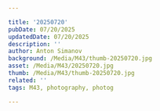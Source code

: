 ```yaml
---

title: '20250720'
pubDate: 07/20/2025
updatedDate: 07/20/2025
description: ''
author: Anton Simanov
background: /Media/M43/thumb-20250720.jpg
asset: /Media/M43/20250720.jpg
thumb: /Media/M43/thumb-20250720.jpg
related: ''
tags: M43, photography, photog

---
```


